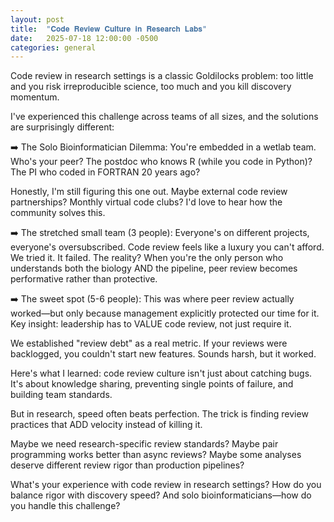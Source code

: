 ```yaml
---
layout: post
title:  "𝐂𝐨𝐝𝐞 𝐑𝐞𝐯𝐢𝐞𝐰 𝐂𝐮𝐥𝐭𝐮𝐫𝐞 𝐢𝐧 𝐑𝐞𝐬𝐞𝐚𝐫𝐜𝐡 𝐋𝐚𝐛𝐬"
date:   2025-07-18 12:00:00 -0500
categories: general
---
```


Code review in research settings is a classic Goldilocks problem: too little and you risk irreproducible science, too much and you kill discovery momentum.

I've experienced this challenge across teams of all sizes, and the solutions are surprisingly different:

➡️ The Solo Bioinformatician Dilemma: You're embedded in a wetlab team. Who's your peer? The postdoc who knows R (while you code in Python)? The PI who coded in FORTRAN 20 years ago?

Honestly, I'm still figuring this one out. Maybe external code review partnerships? Monthly virtual code clubs? I'd love to hear how the community solves this.

➡️ The stretched small team (3 people): Everyone's on different projects, everyone's oversubscribed. Code review feels like a luxury you can't afford.
We tried it. It failed. The reality? When you're the only person who understands both the biology AND the pipeline, peer review becomes performative rather than protective.

➡️ The sweet spot (5-6 people): This was where peer review actually worked—but only because management explicitly protected our time for it. Key insight: leadership has to VALUE code review, not just require it.

We established "review debt" as a real metric. If your reviews were backlogged, you couldn't start new features. Sounds harsh, but it worked.

Here's what I learned: code review culture isn't just about catching bugs. It's about knowledge sharing, preventing single points of failure, and building team standards.

But in research, speed often beats perfection. The trick is finding review practices that ADD velocity instead of killing it.

Maybe we need research-specific review standards? Maybe pair programming works better than async reviews? Maybe some analyses deserve different review rigor than production pipelines?

What's your experience with code review in research settings? How do you balance rigor with discovery speed? And solo bioinformaticians—how do you handle this challenge?
